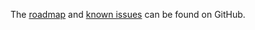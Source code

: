 The
[roadmap](https://github.com/OCA/rest-framework/issues?q=is%3Aopen+is%3Aissue+label%3Aenhancement+label%3Abase_rest)
and
[known issues](https://github.com/OCA/rest-framework/issues?q=is%3Aopen+is%3Aissue+label%3Abug+label%3Abase_rest)
can be found on GitHub.
